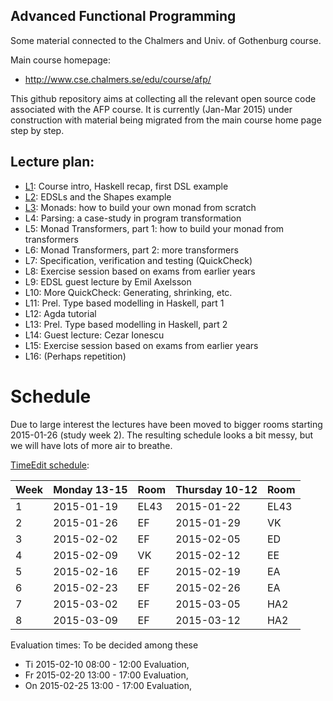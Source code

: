 Advanced Functional Programming
---------

Some material connected to the Chalmers and Univ. of Gothenburg course.

Main course homepage:
* http://www.cse.chalmers.se/edu/course/afp/

This github repository aims at collecting all the relevant open source
code associated with the AFP course. It is currently (Jan-Mar 2015)
under construction with material being migrated from the main course
home page step by step.

Lecture plan:
------------

* [L1](L1/): Course intro, Haskell recap, first DSL example 
* [L2](L2/): EDSLs and the Shapes example
* [L3](L3/): Monads: how to build your own monad from scratch
* L4: Parsing: a case-study in program transformation
* L5: Monad Transformers, part 1: how to build your monad from transformers
* L6: Monad Transformers, part 2: more transformers
* L7: Specification, verification and testing (QuickCheck)
* L8: Exercise session based on exams from earlier years
* L9: EDSL guest lecture by Emil Axelsson
* L10: More QuickCheck: Generating, shrinking, etc.
* L11: Prel. Type based modelling in Haskell, part 1
* L12: Agda tutorial
* L13: Prel. Type based modelling in Haskell, part 2
* L14: Guest lecture: Cezar Ionescu
* L15: Exercise session based on exams from earlier years
* L16: (Perhaps repetition)

# Schedule

Due to large interest the lectures have been moved to bigger rooms
starting 2015-01-26 (study week 2). The resulting schedule looks a bit
messy, but we will have lots of more air to breathe.

[TimeEdit schedule](https://se.timeedit.net/web/chalmers/db1/public/ri1X50gQ9560YvQQ05Z6970Y0Zy6007311Y54Q785.html):

| Week | Monday 13-15     | Room | Thursday 10-12   | Room |
| ---- | ---------------- | ---- | ---------------- | ---- |
|   1  | 2015-01-19       | EL43 | 2015-01-22       | EL43 | 
|   2  | 2015-01-26       | EF   | 2015-01-29       | VK   | 
|   3  | 2015-02-02       | EF   | 2015-02-05       | ED   | 
|   4  | 2015-02-09       | VK   | 2015-02-12       | EE   |
|   5  | 2015-02-16       | EF   | 2015-02-19       | EA   |
|   6  | 2015-02-23       | EF   | 2015-02-26       | EA   |
|   7  | 2015-03-02       | EF   | 2015-03-05       | HA2  |
|   8  | 2015-03-09       | EF   | 2015-03-12       | HA2  |


Evaluation times: To be decided among these
* Ti 2015-02-10 08:00 - 12:00 Evaluation,
* Fr 2015-02-20 13:00 - 17:00 Evaluation,
* On 2015-02-25 13:00 - 17:00 Evaluation,


